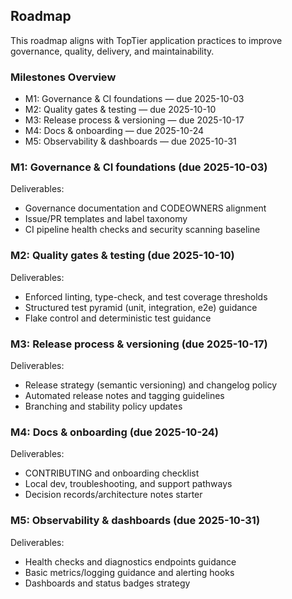 ## Roadmap

This roadmap aligns with TopTier application practices to improve governance, quality, delivery, and maintainability.

### Milestones Overview

- M1: Governance & CI foundations — due 2025-10-03
- M2: Quality gates & testing — due 2025-10-10
- M3: Release process & versioning — due 2025-10-17
- M4: Docs & onboarding — due 2025-10-24
- M5: Observability & dashboards — due 2025-10-31

### M1: Governance & CI foundations (due 2025-10-03)

Deliverables:
- Governance documentation and CODEOWNERS alignment
- Issue/PR templates and label taxonomy
- CI pipeline health checks and security scanning baseline

### M2: Quality gates & testing (due 2025-10-10)

Deliverables:
- Enforced linting, type-check, and test coverage thresholds
- Structured test pyramid (unit, integration, e2e) guidance
- Flake control and deterministic test guidance

### M3: Release process & versioning (due 2025-10-17)

Deliverables:
- Release strategy (semantic versioning) and changelog policy
- Automated release notes and tagging guidelines
- Branching and stability policy updates

### M4: Docs & onboarding (due 2025-10-24)

Deliverables:
- CONTRIBUTING and onboarding checklist
- Local dev, troubleshooting, and support pathways
- Decision records/architecture notes starter

### M5: Observability & dashboards (due 2025-10-31)

Deliverables:
- Health checks and diagnostics endpoints guidance
- Basic metrics/logging guidance and alerting hooks
- Dashboards and status badges strategy
